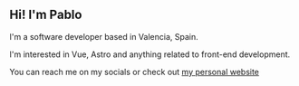 ## Hi! I'm Pablo

I'm a software developer based in Valencia, Spain.

I'm interested in Vue, Astro and anything related to front-end development.

You can reach me on my socials or check out [my personal website](https://pasanflo.es)
